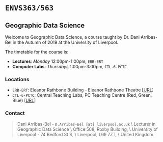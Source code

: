
# `ENVS363/563`

## Geographic Data Science

Welcome to Geographic Data Science, a course taught by Dr. Dani Arribas-Bel in the Autumn of 2019 at the University of Liverpool.

The timetable for the course is:

* **Lectures**: *Monday* 12:00pm-1:00pm, `ERB-ERT`
* **Computer Labs**: *Thursdays* 1:00pm-3:00pm, `CTL-6-PCTC`

### Locations

* `ERB-ERT`: Eleanor Rathbone Building - Eleanor Rathbone Theatre [[URL](https://www.liverpool.ac.uk/intranet/timetabling/online-room-catalogue/eleanor-rathbone/eleanorrathbonetheatre/)]
* `CTL-6-PCTC`: Central Teaching Labs, PC Teaching Centre (Red, Green, Blue) [[URL](https://www.liverpool.ac.uk/intranet/timetabling/online-room-catalogue/ctl-building/ctl-pctc-blue/)]

### Contact

> Dani Arribas-Bel - `D.Arribas-Bel [at] liverpool.ac.uk` \\
> Lecturer in Geographic Data Science \\
> Office 508, Roxby Building,  \\
> University of Liverpool - 74 Bedford St S,  \\
> Liverpool, L69 7ZT, \\
> United Kingdom.

